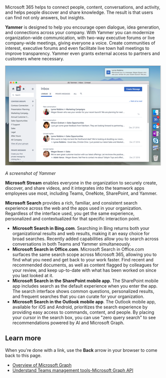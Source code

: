Microsoft 365 helps to connect people, content, conversations, and activity, and helps people discover and share knowledge. The result is that users can find not only answers, but insights. 

**Yammer** is designed to help you encourage open dialogue, idea generation, and connections across your company. With Yammer you can modernize organization-wide communication, with two-way executive forums or live company-wide meetings, giving everyone a voice. Create communities of interest, executive forums and even facilitate live town hall meetings to improve transparency. Yammer even grants external access to partners and customers where necessary. 

![Yammer](../media/yammer.png)

*A screenshot of Yammer*

**Microsoft Stream** enables everyone in the organization to securely create, discover, and share videos, and it integrates into the teamwork apps employees use most, including Teams, OneNote, SharePoint, and Yammer.

**Microsoft Search** provides a rich, familiar, and consistent search experience across the web and the apps used in your organization. Regardless of the interface used, you get the same experience, personalized and contextualized for that specific interaction point.

- **Microsoft Search in Bing.com**. Searching in Bing returns both your organizational results and web results, making it an easy choice for broad searches. Recently added capabilities allow you to search across conversations in both Teams and Yammer simultaneously.
- **Microsoft Search in Office.com**. Microsoft Search in Office.com surfaces the same search scope across Microsoft 365, allowing you to find what you need and get back to your work faster. Find recent and recommended documents, as well as content flagged by colleagues for your review, and keep up-to-date with what has been worked on since you last looked at it. 
- **Microsoft Search in the SharePoint mobile app**. The SharePoint mobile app includes search as the default experience when you enter the app. The search interface shows common questions, personalized results, and frequent searches that you can curate for your organization. 
- **Microsoft Search in the Outlook mobile app**. The Outlook mobile app, available for iOS and Android, prioritizes the search experience by providing easy access to commands, content, and people. By placing your cursor in the search box, you can use "zero query search" to see recommendations powered by AI and Microsoft Graph.

## Learn more

When you're done with a link, use the **Back** arrow in your browser to come back to this page.

- [Overview of Microsoft Graph](https://docs.microsoft.com/graph/overview)
- [Understand Teams management tools-Microsoft Graph API](https://docs.microsoft.com/learn/modules/m365-teams-collab-prepare-deployment/management-tools)
